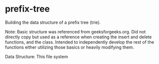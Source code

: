 # prefix-tree
Building the data structure of a prefix tree (trie).

Note: Basic structure was referenced from geeksforgeeks.org. Did not directly copy but used as a reference when creating the insert and delete functions, and the class. Intended to independently develop the rest of the functions either utilizing those basics or heavily modifying them.

Data Structure:
This file system